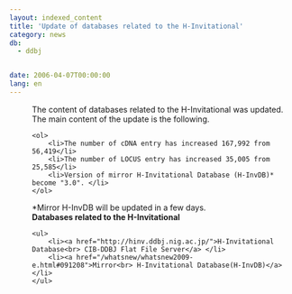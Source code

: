 ```yaml
---
layout: indexed_content
title: 'Update of databases related to the H-Invitational'
category: news
db:
  - ddbj


date: 2006-04-07T00:00:00
lang: en
---
```


<html>
<dd>The content of databases related to the H-Invitational was updated.<br> The main content of the update is the following.
<dd>

    <ol>
        <li>The number of cDNA entry has increased 167,992 from 56,419</li>
        <li>The number of LOCUS entry has increased 35,005 from 25,585</li>
        <li>Version of mirror H-Invitational Database (H-InvDB)* become "3.0". </li>
    </ol>
<dd>*Mirror H-InvDB will be updated in a few days.
<dd><b>Databases related to the H-Invitational</b>

    <ul>
        <li><a href="http://hinv.ddbj.nig.ac.jp/">H-Invitational Database<br> CIB-DDBJ Flat File Server</a> </li>
        <li><a href="/whatsnew/whatsnew2009-e.html#091208">Mirror<br> H-Invitational Database(H-InvDB)</a> </li>
    </ul>
</dd>
</dd>
</dd>
</dd>
</html>

